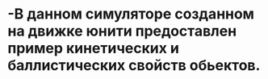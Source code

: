 # -В данном симуляторе созданном на движке юнити предоставлен пример кинетических и баллистических свойств обьектов.
